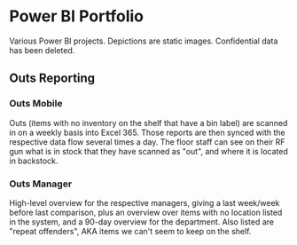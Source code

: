 # Power BI Portfolio
Various Power BI projects. Depictions are static images. Confidential data has been deleted.
## Outs Reporting
### Outs Mobile
Outs (items with no inventory on the shelf that have a bin label) are scanned in on a weekly basis into Excel 365. Those reports are then synced with the respective data flow several times a day. The floor staff can see on their RF gun what is in stock that they have scanned as "out", and where it is located in backstock.
### Outs Manager
High-level overview for the respective managers, giving a last week/week before last comparison, plus an overview over items with no location listed in the system, and a 90-day overview for the department. Also listed are "repeat offenders", AKA items we can't seem to keep on the shelf.
